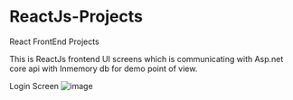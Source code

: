 # ReactJs-Projects
React FrontEnd Projects

This is ReactJs frontend UI screens which is communicating with Asp.net core api with Inmemory db for demo point of view.

Login Screen
![image](https://user-images.githubusercontent.com/79794615/117180762-276bd000-adf2-11eb-9139-69dc7f56545a.png)
